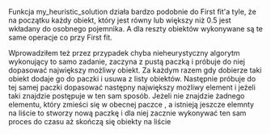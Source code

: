 Funkcja my_heuristic_solution działa bardzo podobnie do First fit'a tyle, że na początku każdy obiekt, który jest
równy lub większy niż 0.5 jest wkładany do osobnego pojemnika. A dla reszty obiektów wykonywane są te same operacje co
przy First fit. 

Wprowadziłem też przez przypadek chyba nieheurystyczny algorytm wykonujący to samo zadanie, zaczyna z pustą
paczką i próbuje do niej dopasować największy możliwy obiekt. Za każdym razem gdy dobierze taki obiekt dodaje go do 
paczki i usuwa z listy obiektów. Następnie próbuje do tej samej paczki dopasować następny największy możliwy element i 
jeżeli taki znajdzie postępuje w ten sam sposób. Jeżeli nie znajdzie żadnego elementu, który zmieści się w obecnej paczce
, a istnieją jeszcze elemnty na liście to stworzy nową paczkę i dla niej zacznie wykonywać ten sam proces do czasu aż
skończą się obiekty na liście